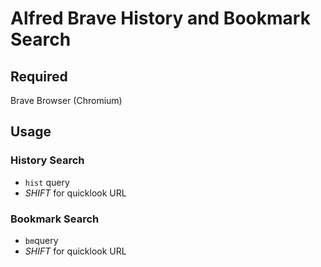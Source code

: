 # Alfred Brave History and Bookmark Search

## Required

Brave Browser (Chromium)

## Usage

### History Search

* `hist` query
* *SHIFT* for quicklook URL

### Bookmark Search

* `bm`query
* *SHIFT* for quicklook URL
